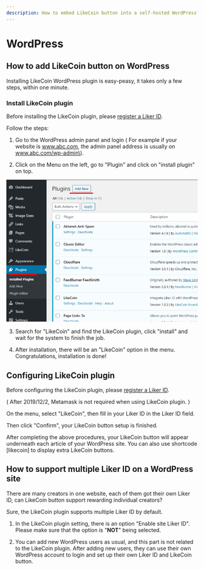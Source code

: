 ```yaml
---
description: How to embed LikeCoin button into a self-hosted WordPress?
---
```


# WordPress

## How to add LikeCoin button on WordPress

Installing LikeCoin WordPress plugin is easy-peasy, it takes only a few steps, within one minute.

### Install LikeCoin plugin  <a id="-likecoin-"></a>

Before installing the LikeCoin plugin, please [register a Liker ID](https://docs.like.co/user-guide/liker-id/register).

Follow the steps:

1. Go to the WordPress admin panel and login \( For example if your website is www.abc.com, the admin panel address is usually on www.abc.com/wp-admin\).

2. Click on the Menu on the left, go to "Plugin" and click on "install plugin" on top.

![](../../.gitbook/assets/wordpress-1-en.png)

3. Search for "LikeCoin" and find the LikeCoin plugin, click "install" and wait for the system to finish the job.

4. After installation, there will be an "LikeCoin" option in the menu. Congratulations,  installation is done!  


## Configuring LikeCoin plugin

Before configuring the LikeCoin plugin, please [register a Liker ID](https://docs.like.co/user-guide/liker-id/how-to-register-a-liker-id).

 \( After 2019/12/2, Metamask is not required when using LikeCoin plugin. \) 

On the menu, select "LikeCoin",  then fill in your Liker ID in the Liker ID field.

Then click "Confirm",  your LikeCoin button setup is finished.

After completing the above procedures, your LikeCoin button will appear underneath each article of your WordPress site. You can also use shortcode \[likecoin\] to display extra LikeCoin buttons.

## How to support multiple Liker ID on a WordPress site

There are many creators in one website, each of them got their own Liker ID, can LikeCoin button support rewarding individual creators?

Sure, the LikeCoin plugin supports multiple Liker ID by default.

1. In the LikeCoin plugin setting, there is an option  "Enable site Liker ID".  Please make sure that the option is "**NOT**" being selected.

2. You can add new WordPress users as usual, and this part is not related to the LikeCoin plugin. After adding new users, they can use their own WordPress account to login and set up their own Liker ID and LikeCoin button.


